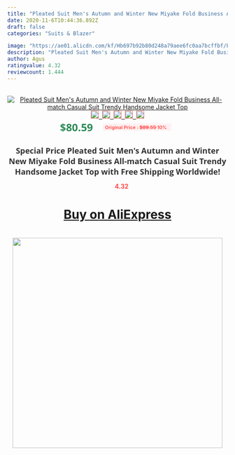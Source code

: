 ```yaml
---
title: "Pleated Suit Men's Autumn and Winter New Miyake Fold Business All-match Casual Suit Trendy Handsome Jacket Top"
date: 2020-11-6T10:44:36.892Z
draft: false
categories: "Suits & Blazer"

image: "https://ae01.alicdn.com/kf/Hb697b92b80d248a79aee6fc0aa7bcffbf/Pleated-Suit-Men-s-Autumn-and-Winter-New-Miyake-Fold-Business-All-match-Casual-Suit-Trendy.jpg"
description: "Pleated Suit Men's Autumn and Winter New Miyake Fold Business All-match Casual Suit Trendy Handsome Jacket Top"
author: Agus
ratingvalue: 4.32
reviewcount: 1.444
---
```

<br>
<div style="text-align: center;">
<a href="https://s.click.aliexpress.com/e/_AYbwFx" target="_blank" rel="nofollow noopener noreferrer"><img alt="Pleated Suit Men's Autumn and Winter New Miyake Fold Business All-match Casual Suit Trendy Handsome Jacket Top" class="magnifier-image" src="https://ae01.alicdn.com/kf/Hb697b92b80d248a79aee6fc0aa7bcffbf/Pleated-Suit-Men-s-Autumn-and-Winter-New-Miyake-Fold-Business-All-match-Casual-Suit-Trendy.jpg_640x640.jpg">
<br>
<img style="border:1px solid salmon" src="https://ae01.alicdn.com/kf/Hb697b92b80d248a79aee6fc0aa7bcffbf/Pleated-Suit-Men-s-Autumn-and-Winter-New-Miyake-Fold-Business-All-match-Casual-Suit-Trendy.jpg_120x120.jpg">&nbsp;&nbsp;<img style="border:1px solid salmon" src="https://ae01.alicdn.com/kf/H5f1269a45ced4679a8b37df326be0b1e3/Pleated-Suit-Men-s-Autumn-and-Winter-New-Miyake-Fold-Business-All-match-Casual-Suit-Trendy.jpg_120x120.jpg">&nbsp;&nbsp;<img style="border:1px solid salmon" src="https://ae01.alicdn.com/kf/Hb74470199b0c4e069a0625bbf786ee0ba/Pleated-Suit-Men-s-Autumn-and-Winter-New-Miyake-Fold-Business-All-match-Casual-Suit-Trendy.jpg_120x120.jpg">&nbsp;&nbsp;<img style="border:1px solid salmon" src="https://ae01.alicdn.com/kf/H713358019b87407f8ff371a47fa24258A/Pleated-Suit-Men-s-Autumn-and-Winter-New-Miyake-Fold-Business-All-match-Casual-Suit-Trendy.jpg_120x120.jpg">&nbsp;&nbsp;<img style="border:1px solid salmon" src="https://ae01.alicdn.com/kf/He51117567afc42b891c954edf841c64bm/Pleated-Suit-Men-s-Autumn-and-Winter-New-Miyake-Fold-Business-All-match-Casual-Suit-Trendy.jpg_120x120.jpg"></a></div><br0>
<div style="text-align: center;"><span style="background-color: white; border: 0px; box-sizing: border-box; color: seagreen; display: inline-block; font-family: &quot;open sans&quot; , &quot;arial&quot; , &quot;helvetica&quot; , sans-serif , &quot;heiti&quot;; font-size: 24px; font-stretch: inherit; font-weight: 700; line-height: inherit; margin: 0px 10px 0px 0px; padding: 0px; vertical-align: middle;">$80.59 </span>
<span style="background: rgb(255 , 241 , 241); border-radius: 3px; border: 0px; box-sizing: border-box; color: #ff4747; display: inline-block; font-family: inherit; font-size: 12px; font-stretch: inherit; font-style: inherit; font-variant: inherit; font-weight: 600; line-height: inherit; margin: 0px; padding: 2px 5px; transform: scale(0.9); vertical-align: middle;">Original Price : <b style="text-decoration: line-through;">$89.55 </b> 10%&nbsp;&nbsp;</span></div>
<h1 style="color: #333333; display: inline-block; font-family: &quot;open sans&quot; , &quot;arial&quot; , &quot;helvetica&quot; , sans-serif , &quot;heiti&quot;; font-size: 18px; font-stretch: inherit; font-weight: 700; text-align: center;">Special Price Pleated Suit Men's Autumn and Winter New Miyake Fold Business All-match Casual Suit Trendy Handsome Jacket Top with Free Shipping Worldwide!</h1>
<div style="color: #ff4747; text-align: center;">
<img src="https://4.bp.blogspot.com/-M0ZcTcb-5uY/XleCXlxnR4I/AAAAAAAAAEc/OrjgMkXV1oMQFaCRZj5HQwOCBcu3w1FegCPcBGAYYCw/s1600/star.png" style="height: 15px;">&nbsp;<b>4.32</b></div>
<div class="button_cont" align="center"><a class="buynow_a" href="https://s.click.aliexpress.com/e/_AYbwFx" target="_blank" rel="nofollow noopener noreferrer"><H1>Buy on AliExpress</H1></a></div><br>
<div class="separator" style="clear: both; text-align: center;">
<img src="https://lh3.googleusercontent.com/-pTy5HemUv9M/XlePHvY0dAI/AAAAAAAAAE4/0nX5iRUoIWY8eMW9Dpxeirr157OZliDIgCLcBGAsYHQ/s1600/badge.gif" width="480">
</div>
